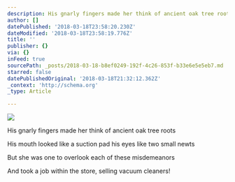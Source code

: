 ```yaml
---
description: His gnarly fingers made her think of ancient oak tree roots
author: []
datePublished: '2018-03-18T23:58:20.230Z'
dateModified: '2018-03-18T23:58:19.776Z'
title: ''
publisher: {}
via: {}
inFeed: true
sourcePath: _posts/2018-03-18-b8ef0249-192f-4c26-853f-b33e6e5e5eb7.md
starred: false
datePublishedOriginal: '2018-03-18T21:32:12.362Z'
_context: 'http://schema.org'
_type: Article

---
```

![](https://imgflo.herokuapp.com/graph/2b2431f8e7ba7b0/dafe8c641cb22baa37b65b476e525012/croprotate.png?cropheight=2620&cropwidth=2718&degrees=0&input=https%3A%2F%2Fthe-grid-user-content.s3-us-west-2.amazonaws.com%2F27aa9c3e-7154-41ea-9b74-c14ec5630988.png&x=0&y=54)

His gnarly fingers made her think of ancient oak tree roots

His mouth looked like a suction pad his eyes like two small newts

But she was one to overlook each of these misdemeanors

And took a job within the store, selling vacuum cleaners!